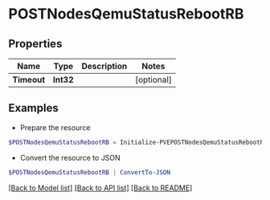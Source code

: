 # POSTNodesQemuStatusRebootRB
## Properties

Name | Type | Description | Notes
------------ | ------------- | ------------- | -------------
**Timeout** | **Int32** |  | [optional] 

## Examples

- Prepare the resource
```powershell
$POSTNodesQemuStatusRebootRB = Initialize-PVEPOSTNodesQemuStatusRebootRB  -Timeout null
```

- Convert the resource to JSON
```powershell
$POSTNodesQemuStatusRebootRB | ConvertTo-JSON
```

[[Back to Model list]](../README.md#documentation-for-models) [[Back to API list]](../README.md#documentation-for-api-endpoints) [[Back to README]](../README.md)

